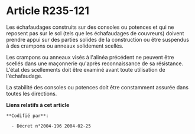 # Article R235-121

Les échafaudages construits sur des consoles ou potences et qui ne reposent pas sur le sol (tels que les échafaudages de
couvreurs) doivent prendre appui sur des parties solides de la construction ou être suspendus à des crampons ou anneaux
solidement scellés.

Les crampons ou anneaux visés à l'alinéa précédent ne peuvent être scellés dans une maçonnerie qu'après reconnaissance de sa
résistance. L'état des scellements doit être examiné avant toute utilisation de l'échafaudage.

La stabilité des consoles ou potences doit être constamment assurée dans toutes les directions.

**Liens relatifs à cet article**

	**Codifié par**:

	  - Décret n°2004-196 2004-02-25
